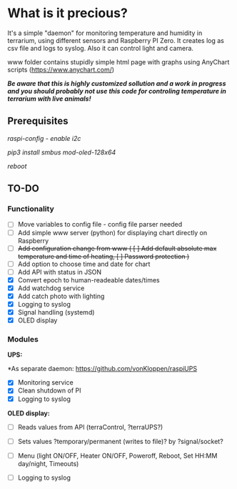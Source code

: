 # **What is it precious?**

It's a simple "daemon" for monitoring temperature and humidity in terrarium, using different sensors and Raspberry PI Zero.
It creates log as csv file and logs to syslog. Also it can control light and camera.

www folder contains stupidly simple html page with graphs using AnyChart scripts (https://www.anychart.com/)

***Be aware that this is highly customized sollution and a work in progress and you should probably not use this code for controling temperature in terrarium with live animals!***

## **Prerequisites**

*raspi-config - enable i2c*

*pip3 install smbus mod-oled-128x64*

*reboot*

## **TO-DO**

### Functionality

 - [ ] Move variables to config file - config file parser needed
 - [ ] Add simple www server (python) for displaying chart directly on Raspberry
 - [ ] ~~Add configuration change from www ( [ ] Add default absolute max temperature and time of heating, [ ] Password protection )~~
 - [ ] Add option to choose time and date for chart
 - [ ] Add API with status in JSON
 - [x] Convert epoch to human-readeable dates/times
 - [x] Add watchdog service
 - [x] Add catch photo with lighting
 - [x] Logging to syslog
 - [x] Signal handling (systemd)
 - [x] OLED display

### Modules

**UPS:**

*As separate daemon: https://github.com/vonKloppen/raspiUPS

- [x] Monitoring service
- [x] Clean shutdown of PI
- [x] Logging to syslog

**OLED display:**

- [ ] Reads values from API (terraControl, ?terraUPS?)
- [ ] Sets values ?temporary/permanent (writes to file)? by ?signal/socket? 
- [ ] Menu (light ON/OFF, Heater ON/OFF, Poweroff, Reboot, Set HH:MM day/night, Timeouts)
- [ ] Logging to syslog






